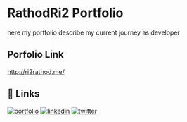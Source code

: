 
# RathodRi2 Portfolio

here my portfolio describe my current journey as developer


## Porfolio Link

http://ri2rathod.me/


## 🔗 Links
[![portfolio](https://img.shields.io/badge/my_portfolio-000?style=for-the-badge&logo=ko-fi&logoColor=white)](http://ri2rathod.me//)
[![linkedin](https://img.shields.io/badge/linkedin-0A66C2?style=for-the-badge&logo=linkedin&logoColor=white)](https://www.linkedin.com/in/ritesh-rathod-4b6983207/)
[![twitter](https://img.shields.io/badge/twitter-1DA1F2?style=for-the-badge&logo=twitter&logoColor=white)](https://twitter.com/)

